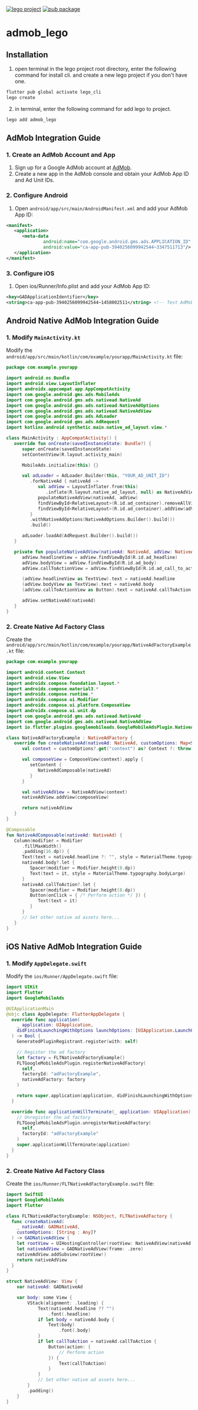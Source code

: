 [![lego project](https://img.shields.io/badge/powered%20by-lego-blue?logo=github)](https://github.com/melodysdreamj/lego)
[![pub package](https://img.shields.io/pub/v/admob_lego.svg)](https://pub.dartlang.org/packages/admob_lego)

# admob_lego

##  Installation
1. open terminal in the lego project root directory, enter the following command for install cli.
   and create a new lego project if you don't have one.
```bash
flutter pub global activate lego_cli
lego create
```
2. in terminal, enter the following command for add lego to project.
```bash
lego add admob_lego
```

## AdMob Integration Guide
### 1. Create an AdMob Account and App
1. Sign up for a Google AdMob account at [AdMob](https://apps.admob.com/).
2. Create a new app in the AdMob console and obtain your AdMob App ID and Ad Unit IDs.

### 2. Configure Android

1. Open `android/app/src/main/AndroidManifest.xml` and add your AdMob App ID:
```xml
<manifest>
   <application>
      <meta-data
              android:name="com.google.android.gms.ads.APPLICATION_ID"
              android:value="ca-app-pub-3940256099942544~3347511713"/> <!-- Test AdMob App ID -->
   </application>
</manifest>
```

### 3. Configure iOS
1. Open ios/Runner/Info.plist and add your AdMob App ID:
```xml
<key>GADApplicationIdentifier</key>
<string>ca-app-pub-3940256099942544~1458002511</string> <!-- Test AdMob App ID -->
```

## Android Native AdMob Integration Guide

### 1. Modify `MainActivity.kt`

Modify the `android/app/src/main/kotlin/com/example/yourapp/MainActivity.kt` file:

```kotlin
package com.example.yourapp

import android.os.Bundle
import android.view.LayoutInflater
import androidx.appcompat.app.AppCompatActivity
import com.google.android.gms.ads.MobileAds
import com.google.android.gms.ads.nativead.NativeAd
import com.google.android.gms.ads.nativead.NativeAdOptions
import com.google.android.gms.ads.nativead.NativeAdView
import com.google.android.gms.ads.AdLoader
import com.google.android.gms.ads.AdRequest
import kotlinx.android.synthetic.main.native_ad_layout.view.*

class MainActivity : AppCompatActivity() {
   override fun onCreate(savedInstanceState: Bundle?) {
      super.onCreate(savedInstanceState)
      setContentView(R.layout.activity_main)

      MobileAds.initialize(this) {}

      val adLoader = AdLoader.Builder(this, "YOUR_AD_UNIT_ID")
         .forNativeAd { nativeAd ->
            val adView = LayoutInflater.from(this)
               .inflate(R.layout.native_ad_layout, null) as NativeAdView
            populateNativeAdView(nativeAd, adView)
            findViewById<RelativeLayout>(R.id.ad_container).removeAllViews()
            findViewById<RelativeLayout>(R.id.ad_container).addView(adView)
         }
         .withNativeAdOptions(NativeAdOptions.Builder().build())
         .build()

      adLoader.loadAd(AdRequest.Builder().build())
   }

   private fun populateNativeAdView(nativeAd: NativeAd, adView: NativeAdView) {
      adView.headlineView = adView.findViewById(R.id.ad_headline)
      adView.bodyView = adView.findViewById(R.id.ad_body)
      adView.callToActionView = adView.findViewById(R.id.ad_call_to_action)

      (adView.headlineView as TextView).text = nativeAd.headline
      (adView.bodyView as TextView).text = nativeAd.body
      (adView.callToActionView as Button).text = nativeAd.callToAction

      adView.setNativeAd(nativeAd)
   }
}

```

### 2. Create Native Ad Factory Class

Create the `android/app/src/main/kotlin/com/example/yourapp/NativeAdFactoryExample.kt` file:

```kotlin
package com.example.yourapp

import android.content.Context
import android.view.View
import androidx.compose.foundation.layout.*
import androidx.compose.material3.*
import androidx.compose.runtime.*
import androidx.compose.ui.Modifier
import androidx.compose.ui.platform.ComposeView
import androidx.compose.ui.unit.dp
import com.google.android.gms.ads.nativead.NativeAd
import com.google.android.gms.ads.nativead.NativeAdView
import io.flutter.plugins.googlemobileads.GoogleMobileAdsPlugin.NativeAdFactory

class NativeAdFactoryExample : NativeAdFactory {
   override fun createNativeAd(nativeAd: NativeAd, customOptions: Map<String, Any>?): NativeAdView {
      val context = customOptions?.get("context") as? Context ?: throw IllegalArgumentException("Context is required")

      val composeView = ComposeView(context).apply {
         setContent {
            NativeAdComposable(nativeAd)
         }
      }

      val nativeAdView = NativeAdView(context)
      nativeAdView.addView(composeView)

      return nativeAdView
   }
}

@Composable
fun NativeAdComposable(nativeAd: NativeAd) {
   Column(modifier = Modifier
      .fillMaxWidth()
      .padding(16.dp)) {
      Text(text = nativeAd.headline ?: "", style = MaterialTheme.typography.titleLarge)
      nativeAd.body?.let {
         Spacer(modifier = Modifier.height(8.dp))
         Text(text = it, style = MaterialTheme.typography.bodyLarge)
      }
      nativeAd.callToAction?.let {
         Spacer(modifier = Modifier.height(8.dp))
         Button(onClick = { /* Perform action */ }) {
            Text(text = it)
         }
      }
      // Set other native ad assets here...
   }
}
```

## iOS Native AdMob Integration Guide

### 1. Modify `AppDelegate.swift`

Modify the `ios/Runner/AppDelegate.swift` file:

```swift
import UIKit
import Flutter
import GoogleMobileAds

@UIApplicationMain
@objc class AppDelegate: FlutterAppDelegate {
  override func application(
    _ application: UIApplication,
    didFinishLaunchingWithOptions launchOptions: [UIApplication.LaunchOptionsKey: Any]?
  ) -> Bool {
    GeneratedPluginRegistrant.register(with: self)

    // Register the ad factory
    let factory = FLTNativeAdFactoryExample()
    FLTGoogleMobileAdsPlugin.registerNativeAdFactory(
      self,
      factoryId: "adFactoryExample",
      nativeAdFactory: factory
    )

    return super.application(application, didFinishLaunchingWithOptions: launchOptions)
  }

  override func applicationWillTerminate(_ application: UIApplication) {
    // Unregister the ad factory
    FLTGoogleMobileAdsPlugin.unregisterNativeAdFactory(
      self,
      factoryId: "adFactoryExample"
    )
    super.applicationWillTerminate(application)
  }
}
```

### 2. Create Native Ad Factory Class
Create the `ios/Runner/FLTNativeAdFactoryExample.swift` file:

```swift
import SwiftUI
import GoogleMobileAds
import Flutter

class FLTNativeAdFactoryExample: NSObject, FLTNativeAdFactory {
  func createNativeAd(
    _ nativeAd: GADNativeAd,
    customOptions: [String : Any]?
  ) -> GADNativeAdView {
    let rootView = UIHostingController(rootView: NativeAdView(nativeAd: nativeAd)).view
    let nativeAdView = GADNativeAdView(frame: .zero)
    nativeAdView.addSubview(rootView!)
    return nativeAdView
  }
}

struct NativeAdView: View {
    var nativeAd: GADNativeAd

    var body: some View {
        VStack(alignment: .leading) {
            Text(nativeAd.headline ?? "")
                .font(.headline)
            if let body = nativeAd.body {
                Text(body)
                    .font(.body)
            }
            if let callToAction = nativeAd.callToAction {
                Button(action: {
                    // Perform action
                }) {
                    Text(callToAction)
                }
            }
            // Set other native ad assets here...
        }
        .padding()
    }
}
```